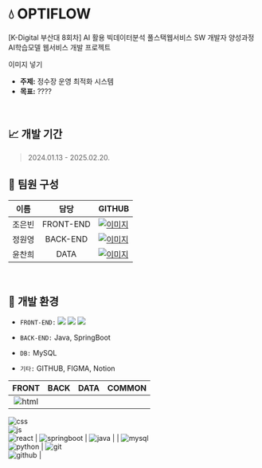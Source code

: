 # 💧 OPTIFLOW
[K-Digital 부산대 8회차] AI 활용 빅데이터분석 풀스택웹서비스 SW 개발자 양성과정 AI학습모델 웹서비스 개발 프로젝트

이미지 넣기

- **주제:** 정수장 운영 최적화 시스템
- **목표:** ????

<br/>

## 📈 개발 기간
> 2024.01.13 - 2025.02.20.

## 👥 팀원 구성
|이름|담당|GITHUB|
|:------:|:---:|---|
|조은빈|FRONT-END|[![이미지](https://img.shields.io/badge/github-181717?style=for-the-badge&logo=github&logoColor=white)](https://github.com/iambean-git)|
|정원영|BACK-END|[![이미지](https://img.shields.io/badge/github-181717?style=for-the-badge&logo=github&logoColor=white)](https://github.com/wonny725)|
|윤찬희|DATA|[![이미지](https://img.shields.io/badge/github-181717?style=for-the-badge&logo=github&logoColor=white)](https://github.com/chanheeYun)|


<br/>

## 🔧 개발 환경
- `FRONT-END:` <img src="https://img.shields.io/badge/html5-E34F26?style=for-the-badge&logo=html5&logoColor=white"> 
  <img src="https://img.shields.io/badge/css-1572B6?style=for-the-badge&logo=css3&logoColor=white"> 
  <img src="https://img.shields.io/badge/javascript-F7DF1E?style=for-the-badge&logo=javascript&logoColor=black"> 
  
- `BACK-END:` Java, SpringBoot  
- `DB:` MySQL  
- `기타:` GITHUB, FIGMA, Notion  

| FRONT | BACK | DATA | COMMON |
|:------:|:---:|:---:|:---:|
| ![html](https://img.shields.io/badge/html5-E34F26?style=for-the-badge&logo=html5&logoColor=white) <br> 
  ![css](https://img.shields.io/badge/css-1572B6?style=for-the-badge&logo=css3&logoColor=white) <br> 
  ![js](https://img.shields.io/badge/javascript-F7DF1E?style=for-the-badge&logo=javascript&logoColor=black) <br> 
  ![react](https://img.shields.io/badge/react-61DAFB?style=for-the-badge&logo=react&logoColor=black) 
| ![springboot](https://img.shields.io/badge/springboot-6DB33F?style=for-the-badge&logo=springboot&logoColor=white) |
  ![java](https://img.shields.io/badge/java-007396?style=for-the-badge&logo=java&logoColor=white) |
| ![mysql](https://img.shields.io/badge/mysql-4479A1?style=for-the-badge&logo=mysql&logoColor=white) <br> 
  ![python](https://img.shields.io/badge/python-3776AB?style=for-the-badge&logo=python&logoColor=white) 
| ![git](https://img.shields.io/badge/git-F05032?style=for-the-badge&logo=git&logoColor=white) <br> 
  ![github](https://img.shields.io/badge/github-181717?style=for-the-badge&logo=github&logoColor=white) |
